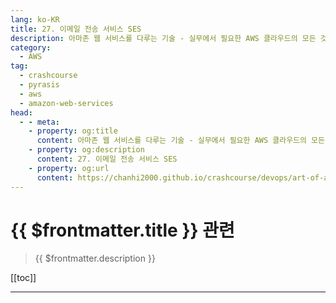 ```yaml
---
lang: ko-KR
title: 27. 이메일 전송 서비스 SES
description: 아마존 웹 서비스를 다루는 기술 - 실무에서 필요한 AWS 클라우드의 모든 것! > 27. 이메일 전송 서비스 SES
category:
  - AWS
tag: 
  - crashcourse
  - pyrasis
  - aws 
  - amazon-web-services
head:
  - - meta:
    - property: og:title
      content: 아마존 웹 서비스를 다루는 기술 - 실무에서 필요한 AWS 클라우드의 모든 것! > 27. 이메일 전송 서비스 SES
    - property: og:description
      content: 27. 이메일 전송 서비스 SES
    - property: og:url
      content: https://chanhi2000.github.io/crashcourse/devops/art-of-aws/27.html
---
```


# {{ $frontmatter.title }} 관련

> {{ $frontmatter.description }}

[[toc]]

---

<TagLinks />